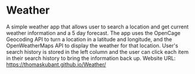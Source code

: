 # Weather
A simple weather app that allows user to search a location and get current weather information and a 5 day forecast. The app uses the OpenCage Geocoding API to turn a location in a latitude and longitude, and the OpenWeatherMaps API to display the weather for that location. User's search history is stored in the left column and the user can click each item in their search history to bring the information back up.
Website URL: https://thomaskubant.github.io/Weather/
